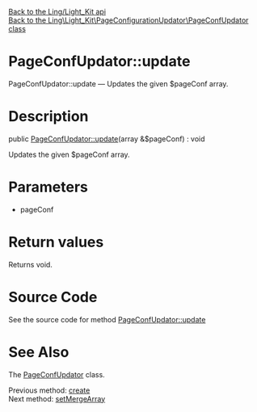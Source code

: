[Back to the Ling/Light_Kit api](https://github.com/lingtalfi/Light_Kit/blob/master/doc/api/Ling/Light_Kit.md)<br>
[Back to the Ling\Light_Kit\PageConfigurationUpdator\PageConfUpdator class](https://github.com/lingtalfi/Light_Kit/blob/master/doc/api/Ling/Light_Kit/PageConfigurationUpdator/PageConfUpdator.md)


PageConfUpdator::update
================



PageConfUpdator::update — Updates the given $pageConf array.




Description
================


public [PageConfUpdator::update](https://github.com/lingtalfi/Light_Kit/blob/master/doc/api/Ling/Light_Kit/PageConfigurationUpdator/PageConfUpdator/update.md)(array &$pageConf) : void




Updates the given $pageConf array.




Parameters
================


- pageConf

    


Return values
================

Returns void.








Source Code
===========
See the source code for method [PageConfUpdator::update](https://github.com/lingtalfi/Light_Kit/blob/master/PageConfigurationUpdator/PageConfUpdator.php#L58-L82)


See Also
================

The [PageConfUpdator](https://github.com/lingtalfi/Light_Kit/blob/master/doc/api/Ling/Light_Kit/PageConfigurationUpdator/PageConfUpdator.md) class.

Previous method: [create](https://github.com/lingtalfi/Light_Kit/blob/master/doc/api/Ling/Light_Kit/PageConfigurationUpdator/PageConfUpdator/create.md)<br>Next method: [setMergeArray](https://github.com/lingtalfi/Light_Kit/blob/master/doc/api/Ling/Light_Kit/PageConfigurationUpdator/PageConfUpdator/setMergeArray.md)<br>

